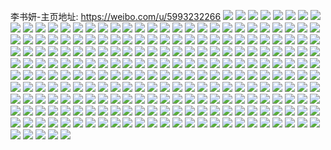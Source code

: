 李书妍-主页地址: https://weibo.com/u/5993232266 
![](https://wx4.sinaimg.cn/mw2000/006xAZuygy1h94or1gkcij30u0140jyq.jpg) 
![](https://wx4.sinaimg.cn/mw2000/006xAZuygy1h94or1z0evj30u0140qcv.jpg) 
![](https://wx4.sinaimg.cn/mw2000/006xAZuygy1h94or3frl7j30u0140dve.jpg) 
![](https://wx4.sinaimg.cn/mw2000/006xAZuygy1h94or45vsgj30u013a7nt.jpg) 
![](https://wx4.sinaimg.cn/mw2000/006xAZuygy1h94or6kj5xj30u0140dse.jpg) 
![](https://wx4.sinaimg.cn/mw2000/006xAZuygy1h94or4pdl4j30u0140tew.jpg) 
![](https://wx4.sinaimg.cn/mw2000/006xAZuygy1h94or54qqdj30u018vdq2.jpg) 
![](https://wx4.sinaimg.cn/mw2000/006xAZuygy1h94or62zegj30u01407h4.jpg) 
![](https://wx4.sinaimg.cn/mw2000/006xAZuygy1h94or781ghj30u014016g.jpg) 
![](https://wx4.sinaimg.cn/mw2000/006xAZuygy1h91bfm5yggj30u01hc4ap.jpg) 
![](https://wx4.sinaimg.cn/mw2000/006xAZuygy1h91bfmolslj30u0140guh.jpg) 
![](https://wx4.sinaimg.cn/mw2000/006xAZuygy1h91bfnyakqj30u0140tis.jpg) 
![](https://wx4.sinaimg.cn/mw2000/006xAZuygy1h91bfnbvipj30u014015v.jpg) 
![](https://wx4.sinaimg.cn/mw2000/006xAZuygy1h91bfqy3n5j30u01hcqfs.jpg) 
![](https://wx4.sinaimg.cn/mw2000/006xAZuygy1h91bfqeog0j30u0140ah4.jpg) 
![](https://wx4.sinaimg.cn/mw2000/006xAZuygy1h8ws7558fcj30u0140n64.jpg) 
![](https://wx4.sinaimg.cn/mw2000/006xAZuygy1h8ws93hwdij30u014047t.jpg) 
![](https://wx4.sinaimg.cn/mw2000/006xAZuygy1h8ws76j6ylj30u01hctmt.jpg) 
![](https://wx4.sinaimg.cn/mw2000/006xAZuygy1h8ws8p13efj30u0140n4e.jpg) 
![](https://wx4.sinaimg.cn/mw2000/006xAZuygy1h8ws74dw7bj30u0140ajn.jpg) 
![](https://wx4.sinaimg.cn/mw2000/006xAZuygy1h8ws78d4u0j30u0140qb5.jpg) 
![](https://wx4.sinaimg.cn/mw2000/006xAZuygy1h8ws9sgtssj30u0140aer.jpg) 
![](https://wx4.sinaimg.cn/mw2000/006xAZuygy1h8ws8syr9uj30u0140k08.jpg) 
![](https://wx4.sinaimg.cn/mw2000/006xAZuygy1h8ws775x2nj30u0140tie.jpg) 
![](https://wx4.sinaimg.cn/mw2000/006xAZuygy1h8umqdg3z6j30u01407ao.jpg) 
![](https://wx4.sinaimg.cn/mw2000/006xAZuygy1h8umqfo9zkj30u0140k07.jpg) 
![](https://wx4.sinaimg.cn/mw2000/006xAZuygy1h8umqgyyf8j30u0140n5c.jpg) 
![](https://wx4.sinaimg.cn/mw2000/006xAZuygy1h8umqg5gmjj30u0140jxo.jpg) 
![](https://wx4.sinaimg.cn/mw2000/006xAZuygy1h8umr32mt7j30u015mdrb.jpg) 
![](https://wx4.sinaimg.cn/mw2000/006xAZuygy1h8lf4ljmn6j30u013zjvw.jpg) 
![](https://wx4.sinaimg.cn/mw2000/006xAZuygy1h8lejz46tpj31tv2ftqv6.jpg) 
![](https://wx4.sinaimg.cn/mw2000/006xAZuygy1h8lek93p77j31o02yoe83.jpg) 
![](https://wx4.sinaimg.cn/mw2000/006xAZuygy1h8lejvlb34j327t2yf7wi.jpg) 
![](https://wx4.sinaimg.cn/mw2000/006xAZuygy1h8lekbdzw8j32c03407wk.jpg) 
![](https://wx4.sinaimg.cn/mw2000/006xAZuygy1h8lekutpxnj31o02yox6q.jpg) 
![](https://wx4.sinaimg.cn/mw2000/006xAZuygy1h8lekdakkbj32c0340x6r.jpg) 
![](https://wx4.sinaimg.cn/mw2000/006xAZuygy1h8lek4nm8fj32c037qnpg.jpg) 
![](https://wx4.sinaimg.cn/mw2000/006xAZuygy1h8lekf33y8j32c03401kz.jpg) 
![](https://wx4.sinaimg.cn/mw2000/006xAZuygy1h8lekzoxokj32c03407wj.jpg) 
![](https://wx4.sinaimg.cn/mw2000/006xAZuygy1h8hr1zhttnj30u0140dnz.jpg) 
![](https://wx4.sinaimg.cn/mw2000/006xAZuygy1h8hr22qo62j30u014010j.jpg) 
![](https://wx4.sinaimg.cn/mw2000/006xAZuygy1h8hr1rk6coj30u0140437.jpg) 
![](https://wx4.sinaimg.cn/mw2000/006xAZuygy1h8hr2197gaj30u0140jze.jpg) 
![](https://wx4.sinaimg.cn/mw2000/006xAZuygy1h8hr1tqppjj30u0140jzw.jpg) 
![](https://wx4.sinaimg.cn/mw2000/006xAZuygy1h8hr243xizj30u013ewn3.jpg) 
![](https://wx4.sinaimg.cn/mw2000/006xAZuygy1h8hr255rfzj30u0153qg2.jpg) 
![](https://wx4.sinaimg.cn/mw2000/006xAZuygy1h8hr1y7jnej30u0152qdr.jpg) 
![](https://wx4.sinaimg.cn/mw2000/006xAZuygy1h8hr25zhl2j30u014047g.jpg) 
![](https://wx4.sinaimg.cn/mw2000/006xAZuygy1h8hr1vl06qj30u01407ax.jpg) 
![](https://wx4.sinaimg.cn/mw2000/006xAZuygy1h8hr27h7hej30u0140jyq.jpg) 
![](https://wx4.sinaimg.cn/mw2000/006xAZuygy1h8hr286mhzj30u0140qd9.jpg) 
![](https://wx4.sinaimg.cn/mw2000/006xAZuygy1h8hr28oprkj30u0140gqr.jpg) 
![](https://wx4.sinaimg.cn/mw2000/006xAZuygy1h8hr2allbaj30u014045t.jpg) 
![](https://wx4.sinaimg.cn/mw2000/006xAZuygy1h8hr2b18sgj30u0140tdy.jpg) 
![](https://wx4.sinaimg.cn/mw2000/006xAZuygy1h8hr2bfh04j30u0140wjg.jpg) 
![](https://wx4.sinaimg.cn/mw2000/006xAZuygy1h8hr2a4127j30u0140tel.jpg) 
![](https://wx4.sinaimg.cn/mw2000/006xAZuygy1h8fd5a3arkj30u015448i.jpg) 
![](https://wx4.sinaimg.cn/mw2000/006xAZuygy1h8fd58ex97j30u0140na6.jpg) 
![](https://wx4.sinaimg.cn/mw2000/006xAZuygy1h8fd55w4l1j30u0140gz1.jpg) 
![](https://wx4.sinaimg.cn/mw2000/006xAZuygy1h8fd5fdkdfj30u0140qe3.jpg) 
![](https://wx4.sinaimg.cn/mw2000/006xAZuygy1h8fd5dlr1dj30u015udu9.jpg) 
![](https://wx4.sinaimg.cn/mw2000/006xAZuygy1h8fd5g88ehj30u014048e.jpg) 
![](https://wx4.sinaimg.cn/mw2000/006xAZuygy1h8fd5bcddnj30u015aguz.jpg) 
![](https://wx4.sinaimg.cn/mw2000/006xAZuygy1h8fd5hv6jxj30u01407i5.jpg) 
![](https://wx4.sinaimg.cn/mw2000/006xAZuygy1h8fd5ei5vxj30u0140gwf.jpg) 
![](https://wx4.sinaimg.cn/mw2000/006xAZuygy1h8ebuql1iyj32c0340qv9.jpg) 
![](https://wx4.sinaimg.cn/mw2000/006xAZuygy1h8ebvgy640j32c0340npg.jpg) 
![](https://wx4.sinaimg.cn/mw2000/006xAZuygy1h8ebv4quwej32562uw7wl.jpg) 
![](https://wx4.sinaimg.cn/mw2000/006xAZuygy1h8ebvnkp2gj32c0340hdv.jpg) 
![](https://wx4.sinaimg.cn/mw2000/006xAZuygy1h8ebve2lbmj326l2wr4qs.jpg) 
![](https://wx4.sinaimg.cn/mw2000/006xAZuygy1h8ebwi8nytj32c0340x6q.jpg) 
![](https://wx4.sinaimg.cn/mw2000/006xAZuygy1h8ebwobsnwj32c0340kjn.jpg) 
![](https://wx4.sinaimg.cn/mw2000/006xAZuygy1h8ebu5attsj32c0340u10.jpg) 
![](https://wx4.sinaimg.cn/mw2000/006xAZuygy1h8ebw0g6s1j3292303b2c.jpg) 
![](https://wx4.sinaimg.cn/mw2000/006xAZuygy1h8ebw3uf9hj32c0340qv7.jpg) 
![](https://wx4.sinaimg.cn/mw2000/006xAZuygy1h8ebw5xad0j32c03404qr.jpg) 
![](https://wx4.sinaimg.cn/mw2000/006xAZuygy1h8ebw9ezg5j32c03407wk.jpg) 
![](https://wx4.sinaimg.cn/mw2000/006xAZuygy1h8ebwbhdzjj32c0340b2a.jpg) 
![](https://wx4.sinaimg.cn/mw2000/006xAZuygy1h8ebwfl2mhj32c0340x6s.jpg) 
![](https://wx4.sinaimg.cn/mw2000/006xAZuygy1h8d2zfis49j32c03407wk.jpg) 
![](https://wx4.sinaimg.cn/mw2000/006xAZuygy1h8d2y9nljkj32c0340nph.jpg) 
![](https://wx4.sinaimg.cn/mw2000/006xAZuygy1h8d2z8cyq0j32c03404qs.jpg) 
![](https://wx4.sinaimg.cn/mw2000/006xAZuygy1h8d2yiq0odj3292340b2c.jpg) 
![](https://wx4.sinaimg.cn/mw2000/006xAZuygy1h8d2zm1q1yj32c0340x6r.jpg) 
![](https://wx4.sinaimg.cn/mw2000/006xAZuygy1h8d2ywyicgj31zr2nnb2b.jpg) 
![](https://wx4.sinaimg.cn/mw2000/006xAZuygy1h8d2zvgmd4j322i2rc7wk.jpg) 
![](https://wx4.sinaimg.cn/mw2000/006xAZuygy1h8d2yqzhkxj31vv2ih4qr.jpg) 
![](https://wx4.sinaimg.cn/mw2000/006xAZuygy1h8d3008ohgj31xy2nokjm.jpg) 
![](https://wx4.sinaimg.cn/mw2000/006xAZuygy1h8aoq77rhhj31ly2you0x.jpg) 
![](https://wx4.sinaimg.cn/mw2000/006xAZuygy1h8aorqcul5j32c0340qv6.jpg) 
![](https://wx4.sinaimg.cn/mw2000/006xAZuygy1h8aoqdmc62j32c0340qv6.jpg) 
![](https://wx4.sinaimg.cn/mw2000/006xAZuygy1h8aoppwjw4j32c0340b2a.jpg) 
![](https://wx4.sinaimg.cn/mw2000/006xAZuygy1h8aoqs9ch1j31li2u7u0x.jpg) 
![](https://wx4.sinaimg.cn/mw2000/006xAZuygy1h785obcmloj324p2t1u0y.jpg) 
![](https://wx4.sinaimg.cn/mw2000/006xAZuygy1h785odrenaj32c0340e84.jpg) 
![](https://wx4.sinaimg.cn/mw2000/006xAZuygy1h785og1ohcj31y52liu10.jpg) 
![](https://wx4.sinaimg.cn/mw2000/006xAZuygy1h785o9y4j0j31o02yok2r.jpg) 
![](https://wx4.sinaimg.cn/mw2000/006xAZuygy1h785oi3uqwj32c0340qv7.jpg) 
![](https://wx4.sinaimg.cn/mw2000/006xAZuygy1h785ojgwlxj31r32d1hdu.jpg) 
![](https://wx4.sinaimg.cn/mw2000/006xAZuygy1h72m34qqq3j31o02yokjn.jpg) 
![](https://wx4.sinaimg.cn/mw2000/006xAZuygy1h72m3aaxazj32c0340u0z.jpg) 
![](https://wx4.sinaimg.cn/mw2000/006xAZuygy1h72m3cunncj32c03404qr.jpg) 
![](https://wx4.sinaimg.cn/mw2000/006xAZuygy1h72m2xmnllj328f2z8hdx.jpg) 
![](https://wx4.sinaimg.cn/mw2000/006xAZuygy1h72m37f6jlj32c0340npf.jpg) 
![](https://wx4.sinaimg.cn/mw2000/006xAZuygy1h72m3ezq0bj32c0340npe.jpg) 
![](https://wx4.sinaimg.cn/mw2000/006xAZuygy1h6x5ip68d3j325f2v8b2b.jpg) 
![](https://wx4.sinaimg.cn/mw2000/006xAZuygy1h6x5iqrpx7j31y62lknpe.jpg) 
![](https://wx4.sinaimg.cn/mw2000/006xAZuygy1h6x5iss1awj32c0340qv7.jpg) 
![](https://wx4.sinaimg.cn/mw2000/006xAZuygy1h6x5imeb2ij321a2pqhdu.jpg) 
![](https://wx4.sinaimg.cn/mw2000/006xAZuygy1h6vpci3yrhj30u0140wnw.jpg) 
![](https://wx4.sinaimg.cn/mw2000/006xAZuygy1h6vpceo5xvj30u0140guk.jpg) 
![](https://wx4.sinaimg.cn/mw2000/006xAZuygy1h6vpcishpej30u0140ti5.jpg) 
![](https://wx4.sinaimg.cn/mw2000/006xAZuygy1h6vpcjb5djj30u0140gux.jpg) 
![](https://wx4.sinaimg.cn/mw2000/006xAZuygy1h6vpcdau1pj30u01hcncq.jpg) 
![](https://wx4.sinaimg.cn/mw2000/006xAZuygy1h6vpcjrkztj30u0140ti2.jpg) 
![](https://wx4.sinaimg.cn/mw2000/006xAZuygy1h6uc9htm1ej30u01hptm3.jpg) 
![](https://wx4.sinaimg.cn/mw2000/006xAZuygy1h6tkhyc72tj30u01hc45t.jpg) 
![](https://wx4.sinaimg.cn/mw2000/006xAZuygy1h6rhkif903j30u014045c.jpg) 
![](https://wx4.sinaimg.cn/mw2000/006xAZuygy1h6mtq14es6j30u014gk39.jpg) 
![](https://wx4.sinaimg.cn/mw2000/006xAZuygy1h6mtpzzf26j30u0140taz.jpg) 
![](https://wx4.sinaimg.cn/mw2000/006xAZuygy1h6mtqv8qevj30u014041x.jpg) 
![](https://wx4.sinaimg.cn/mw2000/006xAZuygy1h6mtq204i2j30u0140tij.jpg) 
![](https://wx4.sinaimg.cn/mw2000/006xAZuygy1h6j9gpyjejj30u0140qa2.jpg) 
![](https://wx4.sinaimg.cn/mw2000/006xAZuygy1h6j9gr8y6qj30u014idm3.jpg) 
![](https://wx4.sinaimg.cn/mw2000/006xAZuygy1h6j9gs4n9qj30u0140qbt.jpg) 
![](https://wx4.sinaimg.cn/mw2000/006xAZuygy1h6j9gocp0mj30u014ik39.jpg) 
![](https://wx4.sinaimg.cn/mw2000/006xAZuygy1h6i5jfv0euj30u01hck2m.jpg) 
![](https://wx4.sinaimg.cn/mw2000/006xAZuygy1h6i5jjodxkj30u0140gub.jpg) 
![](https://wx4.sinaimg.cn/mw2000/006xAZuygy1h6fgw4vumpj30u0140win.jpg) 
![](https://wx4.sinaimg.cn/mw2000/006xAZuygy1h6fgw400vfj30u014077p.jpg) 
![](https://wx4.sinaimg.cn/mw2000/006xAZuygy1h6fgw5uw0mj30u0140dkh.jpg) 
![](https://wx4.sinaimg.cn/mw2000/006xAZuygy1h6fgw6httvj30u0140aay.jpg) 
![](https://wx4.sinaimg.cn/mw2000/006xAZuygy1h6akigtp44j30u0140tbz.jpg) 
![](https://wx4.sinaimg.cn/mw2000/006xAZuygy1h6akihlwv5j30u016cq60.jpg) 
![](https://wx4.sinaimg.cn/mw2000/006xAZuygy1h6akiflshpj30u0162tao.jpg) 
![](https://wx4.sinaimg.cn/mw2000/006xAZuygy1h6akiif6inj30u0140q6n.jpg) 
![](https://wx4.sinaimg.cn/mw2000/006xAZuygy1h61zbpl2q2j30u0140gwq.jpg) 
![](https://wx4.sinaimg.cn/mw2000/006xAZuygy1h61zbqy42oj30u0140k23.jpg) 
![](https://wx4.sinaimg.cn/mw2000/006xAZuygy1h61zbt0zbdj30u0140jxe.jpg) 
![](https://wx4.sinaimg.cn/mw2000/006xAZuygy1h61zbsfj7zj30u0140qbs.jpg) 
![](https://wx4.sinaimg.cn/mw2000/006xAZuygy1h61zbqa26fj30u0140dqb.jpg) 
![](https://wx4.sinaimg.cn/mw2000/006xAZuygy1h61zbtpfn0j30u0140n79.jpg) 
![](https://wx4.sinaimg.cn/mw2000/006xAZuygy1h61zbuen5uj30u01407ej.jpg) 
![](https://wx4.sinaimg.cn/mw2000/006xAZuygy1h61zbv1ti3j30u0140480.jpg) 
![](https://wx4.sinaimg.cn/mw2000/006xAZuygy1h61zbrvnx3j30u014079r.jpg) 
![](https://wx4.sinaimg.cn/mw2000/006xAZuygy1h5xe3rg5ilj30u0140thk.jpg) 
![](https://wx4.sinaimg.cn/mw2000/006xAZuygy1h5xe3pt8yvj30u0140ti6.jpg) 
![](https://wx4.sinaimg.cn/mw2000/006xAZuygy1h5vpyhcmqqj30u0140775.jpg) 
![](https://wx4.sinaimg.cn/mw2000/006xAZuygy1h5vpyjce4rj30u0140jtn.jpg) 
![](https://wx4.sinaimg.cn/mw2000/006xAZuygy1h5vpyjzupvj30u0140djn.jpg) 
![](https://wx4.sinaimg.cn/mw2000/006xAZuygy1h5vpyhwzh2j30u0140tc9.jpg) 
![](https://wx4.sinaimg.cn/mw2000/006xAZuygy1h5vpz7x3vnj30u0140dnx.jpg) 
![](https://wx4.sinaimg.cn/mw2000/006xAZuygy1h5vq2511cxj30u014079p.jpg) 
![](https://wx4.sinaimg.cn/mw2000/006xAZuygy1h5vpyl1s87j30u01400ug.jpg) 
![](https://wx4.sinaimg.cn/mw2000/006xAZuygy1h5rjxz3qx1j30u0140ags.jpg) 
![](https://wx4.sinaimg.cn/mw2000/006xAZuygy1h5rjxzfxarj30u014045c.jpg) 
![](https://wx4.sinaimg.cn/mw2000/006xAZuygy1h5menppk4bj30u013ytj5.jpg) 
![](https://wx4.sinaimg.cn/mw2000/006xAZuygy1h5menqphcnj30u0140gxd.jpg) 
![](https://wx4.sinaimg.cn/mw2000/006xAZuygy1h5menrrrhbj30u0140k28.jpg) 
![](https://wx4.sinaimg.cn/mw2000/006xAZuygy1h5menoprkhj30u0140dpu.jpg) 
![](https://wx4.sinaimg.cn/mw2000/006xAZuygy1h55dzccdw7j31km23hhdu.jpg) 
![](https://wx4.sinaimg.cn/mw2000/006xAZuygy1h55dzewo5wj32c0340e83.jpg) 
![](https://wx4.sinaimg.cn/mw2000/006xAZuygy1h55dza4h61j324n2u61ky.jpg) 
![](https://wx4.sinaimg.cn/mw2000/006xAZuygy1h55dzdn9hwj324n2u6x6r.jpg) 
![](https://wx4.sinaimg.cn/mw2000/006xAZuygy1h55dzn8g7fj329s366x6r.jpg) 
![](https://wx4.sinaimg.cn/mw2000/006xAZuygy1h55dzgyqhhj324n2u64qs.jpg) 
![](https://wx4.sinaimg.cn/mw2000/006xAZuygy1h55dz7kxl6j324n2u6e83.jpg) 
![](https://wx4.sinaimg.cn/mw2000/006xAZuygy1h55dzis3uuj324n2u6kjn.jpg) 
![](https://wx4.sinaimg.cn/mw2000/006xAZuygy1h55dzjzofcj31w02innpe.jpg) 
![](https://wx4.sinaimg.cn/mw2000/006xAZuygy1h53h78qa84j30u0140n66.jpg) 
![](https://wx4.sinaimg.cn/mw2000/006xAZuygy1h53h79q7lvj30u0140797.jpg) 
![](https://wx4.sinaimg.cn/mw2000/006xAZuygy1h53h7bodlij30u0140n4c.jpg) 
![](https://wx4.sinaimg.cn/mw2000/006xAZuygy1h53h7awsc4j30u0146gvc.jpg) 
![](https://wx4.sinaimg.cn/mw2000/006xAZuyly1h52orleypaj30u0140aih.jpg) 
![](https://wx4.sinaimg.cn/mw2000/006xAZuyly1h4zr1zxzgqj30u0140tlb.jpg) 
![](https://wx4.sinaimg.cn/mw2000/006xAZuyly1h4zr210dxsj30u014mgwt.jpg) 
![](https://wx4.sinaimg.cn/mw2000/006xAZuyly1h4zr22lyoxj30u0140qgv.jpg) 
![](https://wx4.sinaimg.cn/mw2000/006xAZuyly1h4zr23jwg7j30u0140gxz.jpg) 
![](https://wx4.sinaimg.cn/mw2000/006xAZuyly1h4zr1yuwcyj30u0140gx9.jpg) 
![](https://wx4.sinaimg.cn/mw2000/006xAZuyly1h4zr26u8qhj30u0140q9r.jpg) 
![](https://wx4.sinaimg.cn/mw2000/006xAZuyly1h4zr2596jrj30u01407fw.jpg) 
![](https://wx4.sinaimg.cn/mw2000/006xAZuyly1h4zr2449e7j30u0140gp3.jpg) 
![](https://wx4.sinaimg.cn/mw2000/006xAZuyly1h4zr3dtwjzj30u0140k2z.jpg) 
![](https://wx4.sinaimg.cn/mw2000/006xAZuygy1h4oa3f8xiyj30u014046i.jpg) 
![](https://wx4.sinaimg.cn/mw2000/006xAZuygy1h4n79fwmxzj30u015un3x.jpg) 
![](https://wx4.sinaimg.cn/mw2000/006xAZuygy1h4lyq6620uj30u0140dqm.jpg) 
![](https://wx4.sinaimg.cn/mw2000/006xAZuygy1h4lyq5fxrfj30u0140ag6.jpg) 
![](https://wx4.sinaimg.cn/mw2000/006xAZuygy1h4lyq6rapej30u0140qe8.jpg) 
![](https://wx4.sinaimg.cn/mw2000/006xAZuygy1h4lyq7a021j30u0140n4q.jpg) 
![](https://wx4.sinaimg.cn/mw2000/006xAZuygy1h4lyq82wcrj30u013adrt.jpg) 
![](https://wx4.sinaimg.cn/mw2000/006xAZuygy1h49anh7ra4j30u01504au.jpg) 
![](https://wx4.sinaimg.cn/mw2000/006xAZuygy1h49angat5kj30u0140gvd.jpg) 
![](https://wx4.sinaimg.cn/mw2000/006xAZuygy1h49anhtwntj30u01407cg.jpg) 
![](https://wx4.sinaimg.cn/mw2000/006xAZuygy1h49aniioqlj30u0140n9l.jpg) 
![](https://wx4.sinaimg.cn/mw2000/006xAZuygy1h3zwvce89nj30u013kjyx.jpg) 
![](https://wx4.sinaimg.cn/mw2000/006xAZuygy1h3zwvc1utoj30u0140wi3.jpg) 
![](https://wx4.sinaimg.cn/mw2000/006xAZuygy1h3zwve7h8cj30u0140n01.jpg) 
![](https://wx4.sinaimg.cn/mw2000/006xAZuygy1h3zwvd4pymj30u0140n50.jpg) 
![](https://wx4.sinaimg.cn/mw2000/006xAZuyly1h3qc9bccw7j30u0140dpa.jpg) 
![](https://wx4.sinaimg.cn/mw2000/006xAZuyly1h3qc9c756rj30u01407au.jpg) 
![](https://wx4.sinaimg.cn/mw2000/006xAZuyly1h3qc9dqxj4j30u01407dg.jpg) 
![](https://wx4.sinaimg.cn/mw2000/006xAZuyly1h3qc9eau47j30u014079g.jpg) 
![](https://wx4.sinaimg.cn/mw2000/006xAZuyly1h3qc9bs61fj30u01407b9.jpg) 
![](https://wx4.sinaimg.cn/mw2000/006xAZuyly1h3qc9es7zlj30u014079m.jpg) 
![](https://wx4.sinaimg.cn/mw2000/006xAZuyly1h3qc9czewqj30u0141k3g.jpg) 
![](https://wx4.sinaimg.cn/mw2000/006xAZuyly1h3qc9f99vzj30u014awpc.jpg) 
![](https://wx4.sinaimg.cn/mw2000/006xAZuygy1h3p9vgr4xtj30u0140qds.jpg) 
![](https://wx4.sinaimg.cn/mw2000/006xAZuygy1h3p9vh4t6jj30u0140th5.jpg) 
![](https://wx4.sinaimg.cn/mw2000/006xAZuygy1h3p9vhvbvqj30u013uk3o.jpg) 
![](https://wx4.sinaimg.cn/mw2000/006xAZuygy1h3p9vifgosj30u0140amo.jpg) 
![](https://wx4.sinaimg.cn/mw2000/006xAZuygy1h3p9viy0wcj30u0140tfc.jpg) 
![](https://wx4.sinaimg.cn/mw2000/006xAZuygy1h3p9vg96uuj30u0140q8e.jpg) 
![](https://wx4.sinaimg.cn/mw2000/006xAZuygy1h3nz3k3y8mj30u01407bl.jpg) 
![](https://wx4.sinaimg.cn/mw2000/006xAZuygy1h3nz3kw7xlj30u01400zw.jpg) 
![](https://wx4.sinaimg.cn/mw2000/006xAZuygy1h3nz3lsgysj30u014047v.jpg) 
![](https://wx4.sinaimg.cn/mw2000/006xAZuygy1h3nz3ip5s1j30u0140ah8.jpg) 
![](https://wx4.sinaimg.cn/mw2000/006xAZuygy1h3nz3mua4mj30u0140n6m.jpg) 
![](https://wx4.sinaimg.cn/mw2000/006xAZuygy1h3n5o81aitj30u0140doa.jpg) 
![](https://wx4.sinaimg.cn/mw2000/006xAZuygy1h3n5o8s7rsj30u0140gu5.jpg) 
![](https://wx4.sinaimg.cn/mw2000/006xAZuygy1h3n5oacnd2j30u014046s.jpg) 
![](https://wx4.sinaimg.cn/mw2000/006xAZuygy1h3lk5yyfigj30u0140wmq.jpg) 
![](https://wx4.sinaimg.cn/mw2000/006xAZuygy1h3lk60lvnlj30u0140n46.jpg) 
![](https://wx4.sinaimg.cn/mw2000/006xAZuygy1h3lk5zwtfwj30u0140gts.jpg) 
![](https://wx4.sinaimg.cn/mw2000/006xAZuygy1h3lk62ljj9j30u0140gvc.jpg) 
![](https://wx4.sinaimg.cn/mw2000/006xAZuygy1h3lk63hntzj31400u0wky.jpg) 
![](https://wx4.sinaimg.cn/mw2000/006xAZuygy1h3jv1f5qvrj32b23407wj.jpg) 
![](https://wx4.sinaimg.cn/mw2000/006xAZuygy1h3jv1iut3mj31l52464qq.jpg) 
![](https://wx4.sinaimg.cn/mw2000/006xAZuygy1h3jv1howymj32c0340x6r.jpg) 
![](https://wx4.sinaimg.cn/mw2000/006xAZuygy1h3jv1k5uvoj31yz2mne82.jpg) 
![](https://wx4.sinaimg.cn/mw2000/006xAZuygy1h3jv1mreorj31kb232hdu.jpg) 
![](https://wx4.sinaimg.cn/mw2000/006xAZuygy1h3gaegv4o3j30u014mwoq.jpg) 
![](https://wx4.sinaimg.cn/mw2000/006xAZuygy1h3gaef506ij30u0132tb3.jpg) 
![](https://wx4.sinaimg.cn/mw2000/006xAZuygy1h3gaej3hd2j30u0140tdr.jpg) 
![](https://wx4.sinaimg.cn/mw2000/006xAZuygy1h3gaeihsnbj30u0140qga.jpg) 
![](https://wx4.sinaimg.cn/mw2000/006xAZuygy1h3f5glo7qdj31pz2c17wi.jpg) 
![](https://wx4.sinaimg.cn/mw2000/006xAZuygy1h3cs4s7uepj30u0140n5a.jpg) 
![](https://wx4.sinaimg.cn/mw2000/006xAZuygy1h3cs4sr204j30u0140n23.jpg) 
![](https://wx4.sinaimg.cn/mw2000/006xAZuygy1h3cs4r0ntxj30u0140afz.jpg) 
